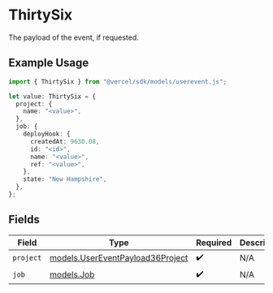 # ThirtySix

The payload of the event, if requested.

## Example Usage

```typescript
import { ThirtySix } from "@vercel/sdk/models/userevent.js";

let value: ThirtySix = {
  project: {
    name: "<value>",
  },
  job: {
    deployHook: {
      createdAt: 9630.08,
      id: "<id>",
      name: "<value>",
      ref: "<value>",
    },
    state: "New Hampshire",
  },
};
```

## Fields

| Field                                                                      | Type                                                                       | Required                                                                   | Description                                                                |
| -------------------------------------------------------------------------- | -------------------------------------------------------------------------- | -------------------------------------------------------------------------- | -------------------------------------------------------------------------- |
| `project`                                                                  | [models.UserEventPayload36Project](../models/usereventpayload36project.md) | :heavy_check_mark:                                                         | N/A                                                                        |
| `job`                                                                      | [models.Job](../models/job.md)                                             | :heavy_check_mark:                                                         | N/A                                                                        |